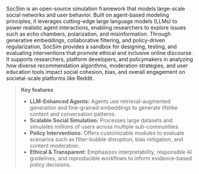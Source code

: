 
SocSim is an open-source simulation framework that models large-scale social networks and user behavior. Built on agent-based modeling principles, it leverages cutting-edge large language models (LLMs) to power realistic agent interactions, enabling researchers to explore issues such as echo chambers, polarization, and misinformation. Through generative embeddings, collaborative filtering, and policy-driven regularization, SocSim provides a sandbox for designing, testing, and evaluating interventions that promote ethical and inclusive online discourse. It supports researchers, platform developers, and policymakers in analyzing how diverse recommendation algorithms, moderation strategies, and user education tools impact social cohesion, bias, and overall engagement on societal-scale platforms like Reddit.

> **Key features**  
> - **LLM-Enhanced Agents:** Agents use retrieval-augmented generation and fine-grained embeddings to generate lifelike content and conversation patterns.  
> - **Scalable Social Simulation:** Processes large datasets and simulates millions of users across multiple sub-communities.  
> - **Policy Interventions:** Offers customizable modules to evaluate scenarios such as filter-bubble disruption, bias mitigation, and content moderation.  
> - **Ethical & Transparent:** Emphasizes interpretability, responsible AI guidelines, and reproducible workflows to inform evidence-based policy decisions.

